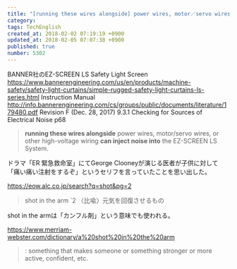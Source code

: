 ```yaml
---
title: "[running these wires alongside] power wires, motor／servo wires, or other high-voltage wiring [can inject noise into] the EZ-SCREEN LS System.  | shot in the arm"
category: 
tags: TechEnglish
created_at: 2018-02-02 07:19:19 +0900
updated_at: 2018-02-05 07:07:38 +0900
published: true
number: 5302
---
```


BANNER社のEZ-SCREEN LS Safety Light Screen
https://www.bannerengineering.com/us/en/products/machine-safety/safety-light-curtains/simple-rugged-safety-light-curtains-ls-series.html
Instruction Manual
http://info.bannerengineering.com/cs/groups/public/documents/literature/179480.pdf
Revision F (Dec. 28, 2017)
9.3.1 Checking for Sources of Electrical Noise
p68

>  **running these wires alongside** power wires, motor/servo wires, or other high-voltage wiring **can inject noise into** the EZ-SCREEN LS System. 

ドラマ「ER 緊急救命室」にてGeorge Clooneyが演じる医者が子供に対して「痛い痛い注射をするぞ」というセリフを言っていたことを思い出した。

https://eow.alc.co.jp/search?q=shot&pg=2
> shot in the arm
> `2 〈比喩〉元気を回復させるもの

shot in the armは「カンフル剤」という意味でも使われる。

https://www.merriam-webster.com/dictionary/a%20shot%20in%20the%20arm
> : something that makes someone or something stronger or more active, confident, etc.

